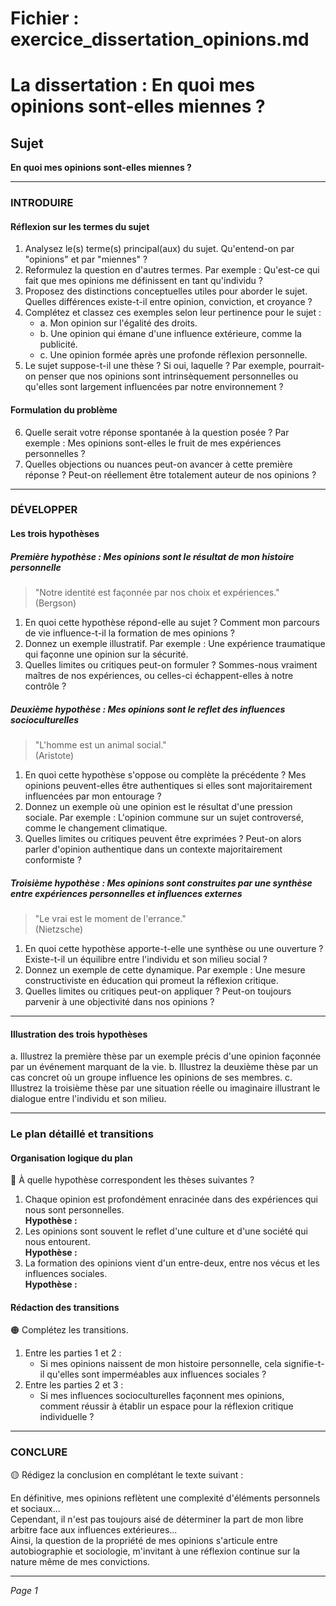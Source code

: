 # Fichier : exercice_dissertation_opinions.md

# La dissertation : En quoi mes opinions sont-elles miennes ?

## Sujet
**En quoi mes opinions sont-elles miennes ?**

---

### INTRODUIRE

#### Réflexion sur les termes du sujet

1. Analysez le(s) terme(s) principal(aux) du sujet. Qu'entend-on par "opinions" et par "miennes" ? 
2. Reformulez la question en d'autres termes. Par exemple : Qu'est-ce qui fait que mes opinions me définissent en tant qu'individu ?
3. Proposez des distinctions conceptuelles utiles pour aborder le sujet. Quelles différences existe-t-il entre opinion, conviction, et croyance ?
4. Complétez et classez ces exemples selon leur pertinence pour le sujet :
   - a. Mon opinion sur l'égalité des droits.
   - b. Une opinion qui émane d'une influence extérieure, comme la publicité.
   - c. Une opinion formée après une profonde réflexion personnelle.
5. Le sujet suppose-t-il une thèse ? Si oui, laquelle ? Par exemple, pourrait-on penser que nos opinions sont intrinsèquement personnelles ou qu'elles sont largement influencées par notre environnement ?

#### Formulation du problème

6. Quelle serait votre réponse spontanée à la question posée ? Par exemple : Mes opinions sont-elles le fruit de mes expériences personnelles ?
7. Quelles objections ou nuances peut-on avancer à cette première réponse ? Peut-on réellement être totalement auteur de nos opinions ?

---

### DÉVELOPPER

#### Les trois hypothèses

##### Première hypothèse : Mes opinions sont le résultat de mon histoire personnelle 

> "Notre identité est façonnée par nos choix et expériences."  
> (Bergson)

1. En quoi cette hypothèse répond-elle au sujet ? Comment mon parcours de vie influence-t-il la formation de mes opinions ?
2. Donnez un exemple illustratif. Par exemple : Une expérience traumatique qui façonne une opinion sur la sécurité.
3. Quelles limites ou critiques peut-on formuler ? Sommes-nous vraiment maîtres de nos expériences, ou celles-ci échappent-elles à notre contrôle ?

##### Deuxième hypothèse : Mes opinions sont le reflet des influences socioculturelles 

> "L'homme est un animal social."  
> (Aristote)

1. En quoi cette hypothèse s'oppose ou complète la précédente ? Mes opinions peuvent-elles être authentiques si elles sont majoritairement influencées par mon entourage ?
2. Donnez un exemple où une opinion est le résultat d'une pression sociale. Par exemple : L'opinion commune sur un sujet controversé, comme le changement climatique.
3. Quelles limites ou critiques peuvent être exprimées ? Peut-on alors parler d'opinion authentique dans un contexte majoritairement conformiste ?

##### Troisième hypothèse : Mes opinions sont construites par une synthèse entre expériences personnelles et influences externes 

> "Le vrai est le moment de l'errance."  
> (Nietzsche)

1. En quoi cette hypothèse apporte-t-elle une synthèse ou une ouverture ? Existe-t-il un équilibre entre l'individu et son milieu social ?
2. Donnez un exemple de cette dynamique. Par exemple : Une mesure constructiviste en éducation qui promeut la réflexion critique.
3. Quelles limites ou critiques peut-on appliquer ? Peut-on toujours parvenir à une objectivité dans nos opinions ?

---

#### Illustration des trois hypothèses

a. Illustrez la première thèse par un exemple précis d'une opinion façonnée par un événement marquant de la vie.
b. Illustrez la deuxième thèse par un cas concret où un groupe influence les opinions de ses membres.
c. Illustrez la troisième thèse par une situation réelle ou imaginaire illustrant le dialogue entre l'individu et son milieu.

---

### Le plan détaillé et transitions

#### Organisation logique du plan

🔴 À quelle hypothèse correspondent les thèses suivantes ?

1. Chaque opinion est profondément enracinée dans des expériences qui nous sont personnelles.  
   **Hypothèse :** 
2. Les opinions sont souvent le reflet d'une culture et d'une société qui nous entourent.  
   **Hypothèse :** 
3. La formation des opinions vient d'un entre-deux, entre nos vécus et les influences sociales.  
   **Hypothèse :** 

#### Rédaction des transitions

🟠 Complétez les transitions.

1. Entre les parties 1 et 2 :  
   - Si mes opinions naissent de mon histoire personnelle, cela signifie-t-il qu'elles sont imperméables aux influences sociales ?
2. Entre les parties 2 et 3 :  
   - Si mes influences socioculturelles façonnent mes opinions, comment réussir à établir un espace pour la réflexion critique individuelle ?

---

### CONCLURE

🟡 Rédigez la conclusion en complétant le texte suivant :

En définitive, mes opinions reflètent une complexité d'éléments personnels et sociaux...  
Cependant, il n'est pas toujours aisé de déterminer la part de mon libre arbitre face aux influences extérieures...  
Ainsi, la question de la propriété de mes opinions s'articule entre autobiographie et sociologie, m'invitant à une réflexion continue sur la nature même de mes convictions. 

--- 

*Page 1*